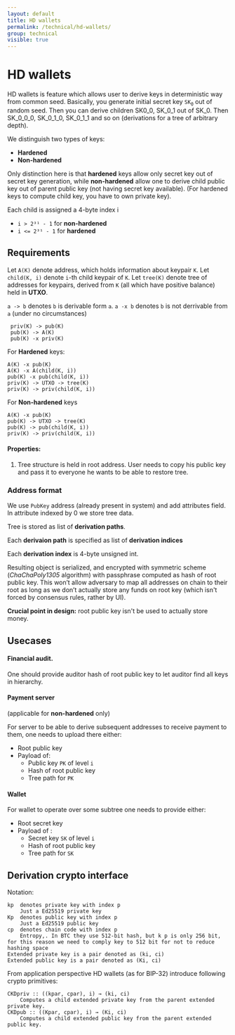 ```yaml
---
layout: default
title: HD wallets
permalink: /technical/hd-wallets/
group: technical
visible: true
---
```

[//]: # (Reviewed at <no commit>)

# HD wallets

HD wallets is feature which allows user to derive keys in deterministic way from common seed.
Basically, you generate initial secret key `SK`<sub>`0`</sub> out of random seed. Then you can derive children SK0_0, SK_0_1
out of SK_0. Then SK_0_0_0, SK_0_1_0, SK_0_1_1 and so on (derivations for a tree of arbitrary depth).

We distinguish two types of keys:

* **Hardened**
* **Non-hardened**

Only distinction here is that **hardened** keys allow only secret key out of secret key generation,
while **non-hardened** allow one to derive child public key out of parent public key (not having secret key available).
(For hardened keys to compute child key, you have to own private key).

Each child is assigned a 4-byte index i

* `i > 2³¹ - 1` for **non-hardened**
* `i <= 2³¹ - 1` for **hardened**

## Requirements

Let `A(K)` denote address, which holds information about keypair `K`.
Let `child(K, i)` denote `i`-th child keypair of `K`.
Let `tree(K)` denote tree of addresses for keypairs, derived from `K` (all which have positive balance) held in **UTXO**.

`a -> b` denotes `b` is derivable form `a`.
`a -x b` denotes `b` is not derrivable from `a` (under no circumstances)

     priv(K) -> pub(K)
     pub(K) -> A(K)
     pub(K) -x priv(K)


For **Hardened** keys:

    A(K) -x pub(K)
    A(K) -x A(child(K, i))
    pub(K) -x pub(child(K, i))
    priv(K) -> UTXO -> tree(K)
    priv(K) -> priv(child(K, i))


For **Non-hardened** keys

    A(K) -x pub(K)
    pub(K) -> UTXO -> tree(K)
    pub(K) -> pub(child(K, i))
    priv(K) -> priv(child(K, i))

#### Properties:

1. Tree structure is held in root address. User needs to copy his public key and pass it to everyone he wants to be able to restore tree.

### Address format

We use `PubKey` address (already present in system) and add attributes field.
In attribute indexed by 0 we store tree data.

Tree is stored as list of **derivation paths**.

Each **derivaion path** is specified as list of **derivation indices**

Each **derivation index** is 4-byte unsigned int.
<!-- TODO: refer to binary spec section? -->

Resulting object is serialized, and encrypted with symmetric scheme (*ChaChaPoly1305* algorithm) with passphrase computed as hash of root public key. This won’t allow adversary to map all addresses on chain to their root as long as we don’t actually store any funds on root key (which isn't forced by consensus rules, rather by UI).

**Crucial point in design:** root public key isn't be used to actually store money.

## Usecases

#### Financial audit.

One should provide auditor hash of root public key to let auditor find all keys in hierarchy.

#### Payment server
(applicable for **non-hardened** only)

For server to be able to derive subsequent addresses to receive payment to them, one needs to upload there either:

* Root public key
* Payload of:
  * Public key `PK` of level `i`
  * Hash of root public key
  * Tree path for `PK`

#### Wallet

For wallet to operate over some subtree one needs to provide either:

* Root secret key
* Payload of :
  * Secret key `SK` of level `i`
  * Hash of root public key
  * Tree path for `SK`

## Derivation crypto interface

<!-- TODO: this section -->

Notation:

    kp  denotes private key with index p
        Just a Ed25519 private key
    Kp  denotes public key with index p
        Just a Ed25519 public key
    cp  denotes chain code with index p
        Entropy,. In BTC they use 512-bit hash, but k p is only 256 bit, for this reason we need to comply key to 512 bit for not to reduce hashing space
    Extended private key is a pair denoted as (ki, ci)
    Extended public key is a pair denoted as (Ki, ci)


From application perspective HD wallets (as for BIP-32) introduce following crypto primitives:

    CKDpriv :: ((kpar, cpar), i) → (ki, ci)
        Computes a child extended private key from the parent extended private key.
    CKDpub :: ((Kpar, cpar), i) → (Ki, ci)
        Сomputes a child extended public key from the parent extended public key.

<!-- TODO: CSLREQ-24 -->
